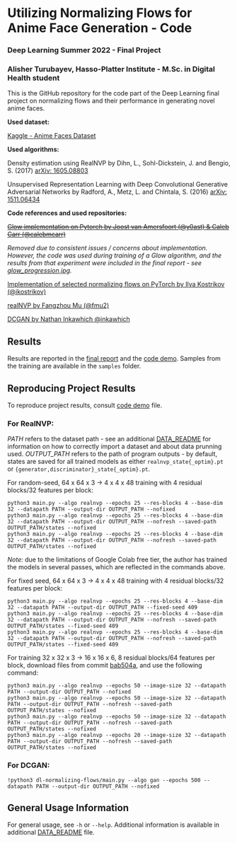 # Utilizing Normalizing Flows for Anime Face Generation - Code
### Deep Learning Summer 2022 - Final Project
### Alisher Turubayev, Hasso-Platter Institute - M.Sc. in Digital Health student

This is the GitHub repository for the code part of the Deep Learning final project on normalizing flows and their performance in generating novel anime faces. 

**Used dataset:**

[Kaggle - Anime Faces Dataset](https://www.kaggle.com/datasets/splcher/animefacedataset)

**Used algorithms:**

Density estimation using RealNVP by Dihn, L., Sohl-Dickstein, J. and Bengio, S. (2017) [arXiv: 1605.08803](https://arxiv.org/pdf/1605.08803.pdf)

Unsupervised Representation Learning with Deep Convolutional Generative Adversarial Networks by Radford, A., Metz, L. and Chintala, S. (2016) [arXiv: 1511.06434](https://arxiv.org/pdf/1511.06434.pdf)

**Code references and used repositories:**

~~[Glow implementation on Pytorch by Joost van Amersfoort (@y0ast) & Caleb Carr (@calebmcarr)](https://github.com/y0ast/Glow-PyTorch)~~

*Removed due to consistent issues / concerns about implementation. However, the code was used during training of a Glow algorithm, and the results from that experiment were included in the final report - see [glow_progression.jpg](samples/glow_progression.jpg).*

[Implementation of selected normalizing flows on PyTorch by Ilya Kostrikov (@ikostrikov)](https://github.com/ikostrikov/pytorch-flows)

[realNVP by Fangzhou Mu (@fmu2)](https://github.com/fmu2/realNVP)

[DCGAN by Nathan Inkawhich @inkawhich](https://github.com/pytorch/tutorials/blob/master/beginner_source/dcgan_faces_tutorial.py)

## Results

Results are reported in the [final report](report/final_report.pdf) and the [code demo](etc/colab_demo.ipynb). Samples from the training are available in the `samples` folder. 

## Reproducing Project Results

To reproduce project results, consult [code demo](etc/colab_demo.ipynb) file. 

### For RealNVP:

*PATH* refers to the dataset path - see an additional [DATA_README](datasets/DATA_README.md) for information on how to correctly import a dataset and about data prunning used. *OUTPUT_PATH* refers to the path of program outputs - by default, states are saved for all trained models as either `realnvp_state{_optim}.pt` or `{generator,discriminator}_state{_optim}.pt`.  

For random-seed, 64 x 64 x 3 -> 4 x 4 x 48 training with 4 residual blocks/32 features per block:
```
python3 main.py --algo realnvp --epochs 25 --res-blocks 4 --base-dim 32 --datapath PATH --output-dir OUTPUT_PATH --nofixed
python3 main.py --algo realnvp --epochs 25 --res-blocks 4 --base-dim 32 --datapath PATH --output-dir OUTPUT_PATH --nofresh --saved-path OUTPUT_PATH/states --nofixed
python3 main.py --algo realnvp --epochs 25 --res-blocks 4 --base-dim 32 --datapath PATH --output-dir OUTPUT_PATH --nofresh --saved-path OUTPUT_PATH/states --nofixed
```
*Note:* due to the limitations of Google Colab free tier, the author has trained the models in several passes, which are reflected in the commands above.

For fixed seed, 64 x 64 x 3 -> 4 x 4 x 48 training with 4 residual blocks/32 features per block:
```
python3 main.py --algo realnvp --epochs 25 --res-blocks 4 --base-dim 32 --datapath PATH --output-dir OUTPUT_PATH --fixed-seed 409
python3 main.py --algo realnvp --epochs 25 --res-blocks 4 --base-dim 32 --datapath PATH --output-dir OUTPUT_PATH --nofresh --saved-path OUTPUT_PATH/states --fixed-seed 409
python3 main.py --algo realnvp --epochs 25 --res-blocks 4 --base-dim 32 --datapath PATH --output-dir OUTPUT_PATH --nofresh --saved-path OUTPUT_PATH/states --fixed-seed 409
```

For training 32 x 32 x 3 -> 16 x 16 x 6, 8 residual blocks/64 features per block, download files from commit [bab504a](https://github.com/alisher-turubayev/dl-normalizing-flows/commit/bab504a2671de6ae5e3032e4d0fbb661d1ae563c), and use the following command:
```
python3 main.py --algo realnvp --epochs 50 --image-size 32 --datapath PATH --output-dir OUTPUT_PATH --nofixed
python3 main.py --algo realnvp --epochs 50 --image-size 32 --datapath PATH --output-dir OUTPUT_PATH --nofresh --saved-path OUTPUT_PATH/states --nofixed
python3 main.py --algo realnvp --epochs 50 --image-size 32 --datapath PATH --output-dir OUTPUT_PATH --nofresh --saved-path OUTPUT_PATH/states --nofixed
python3 main.py --algo realnvp --epochs 20 --image-size 32 --datapath PATH --output-dir OUTPUT_PATH --nofresh --saved-path OUTPUT_PATH/states --nofixed
```

### For DCGAN:

```
!python3 dl-normalizing-flows/main.py --algo gan --epochs 500 --datapath PATH --output-dir OUTPUT_PATH --nofixed
```

## General Usage Information

For general usage, see `-h` or `--help`. Additional information is available in additional [DATA_README](datasets/DATA_README.md) file.